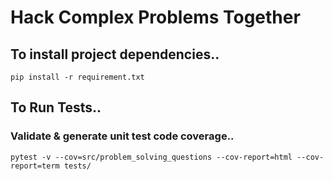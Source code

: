# Hack Complex Problems Together

## To install project dependencies..
```
pip install -r requirement.txt
```


## To Run Tests..

### Validate & generate unit test code coverage..

```
pytest -v --cov=src/problem_solving_questions --cov-report=html --cov-report=term tests/
```
